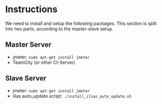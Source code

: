 # Instructions

We need to install and setup the following packages. This section is split into two parts, according to the master-slave setup.

## Master Server

* jmeter: `sudo apt-get install jmeter`
* TeamCity (or other CI-Server)

## Slave Server

* jmeter: `sudo apt-get install jmeter`
* ilias auto_update script: `./install_ilias_auto_update.sh`
